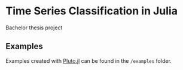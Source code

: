 # Time Series Classification in Julia

Bachelor thesis project

## Examples

Examples created with [Pluto.jl](https://plutojl.org/) can be found in the `/examples` folder.
